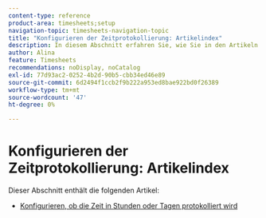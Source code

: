 ```yaml
---
content-type: reference
product-area: timesheets;setup
navigation-topic: timesheets-navigation-topic
title: "Konfigurieren der Zeitprotokollierung: Artikelindex"
description: In diesem Abschnitt erfahren Sie, wie Sie in den Artikeln konfigurieren, ob Sie die Zeit in Stunden oder Tagen protokollieren.
author: Alina
feature: Timesheets
recommendations: noDisplay, noCatalog
exl-id: 77d93ac2-0252-4b2d-90b5-cbb34ed46e89
source-git-commit: 6d2494f1ccb2f9b222a953ed8bae922bd0f26389
workflow-type: tm+mt
source-wordcount: '47'
ht-degree: 0%

---
```


# Konfigurieren der Zeitprotokollierung: Artikelindex

Dieser Abschnitt enthält die folgenden Artikel:

* [Konfigurieren, ob die Zeit in Stunden oder Tagen protokolliert wird](../../timesheets/config-timesheet-prefs/config-time-logged-hrs-days.md)
